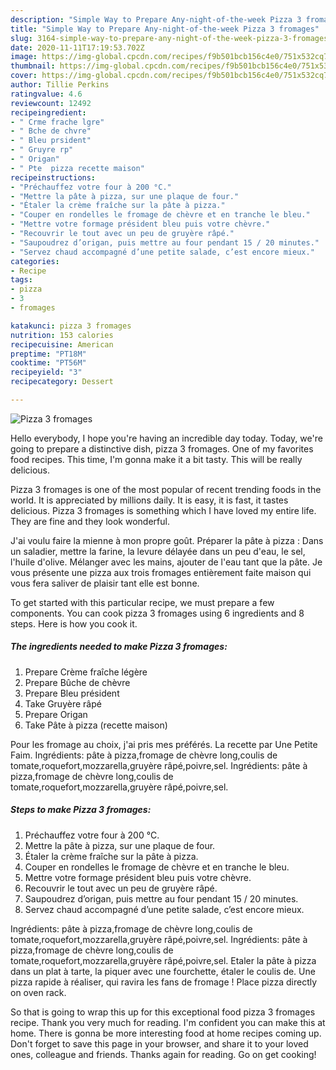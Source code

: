 ```yaml
---
description: "Simple Way to Prepare Any-night-of-the-week Pizza 3 fromages"
title: "Simple Way to Prepare Any-night-of-the-week Pizza 3 fromages"
slug: 3164-simple-way-to-prepare-any-night-of-the-week-pizza-3-fromages
date: 2020-11-11T17:19:53.702Z
image: https://img-global.cpcdn.com/recipes/f9b501bcb156c4e0/751x532cq70/pizza-3-fromages-photo-principale-de-la-recette.jpg
thumbnail: https://img-global.cpcdn.com/recipes/f9b501bcb156c4e0/751x532cq70/pizza-3-fromages-photo-principale-de-la-recette.jpg
cover: https://img-global.cpcdn.com/recipes/f9b501bcb156c4e0/751x532cq70/pizza-3-fromages-photo-principale-de-la-recette.jpg
author: Tillie Perkins
ratingvalue: 4.6
reviewcount: 12492
recipeingredient:
- " Crme frache lgre"
- " Bche de chvre"
- " Bleu prsident"
- " Gruyre rp"
- " Origan"
- " Pte  pizza recette maison"
recipeinstructions:
- "Préchauffez votre four à 200 °C."
- "Mettre la pâte à pizza, sur une plaque de four."
- "Étaler la crème fraîche sur la pâte à pizza."
- "Couper en rondelles le fromage de chèvre et en tranche le bleu."
- "Mettre votre formage président bleu puis votre chèvre."
- "Recouvrir le tout avec un peu de gruyère râpé."
- "Saupoudrez d’origan, puis mettre au four pendant 15 / 20 minutes."
- "Servez chaud accompagné d’une petite salade, c’est encore mieux."
categories:
- Recipe
tags:
- pizza
- 3
- fromages

katakunci: pizza 3 fromages 
nutrition: 153 calories
recipecuisine: American
preptime: "PT18M"
cooktime: "PT56M"
recipeyield: "3"
recipecategory: Dessert

---
```



![Pizza 3 fromages](https://img-global.cpcdn.com/recipes/f9b501bcb156c4e0/751x532cq70/pizza-3-fromages-photo-principale-de-la-recette.jpg)

Hello everybody, I hope you're having an incredible day today. Today, we're going to prepare a distinctive dish, pizza 3 fromages. One of my favorites food recipes. This time, I'm gonna make it a bit tasty. This will be really delicious.

Pizza 3 fromages is one of the most popular of recent trending foods in the world. It is appreciated by millions daily. It is easy, it is fast, it tastes delicious. Pizza 3 fromages is something which I have loved my entire life. They are fine and they look wonderful.

J&#39;ai voulu faire la mienne à mon propre goût. Préparer la pâte à pizza : Dans un saladier, mettre la farine, la levure délayée dans un peu d&#39;eau, le sel, l&#39;huile d&#39;olive. Mélanger avec les mains, ajouter de l&#39;eau tant que la pâte. Je vous présente une pizza aux trois fromages entièrement faite maison qui vous fera saliver de plaisir tant elle est bonne.


To get started with this particular recipe, we must prepare a few components. You can cook pizza 3 fromages using 6 ingredients and 8 steps. Here is how you cook it.

<!--inarticleads1-->

##### The ingredients needed to make Pizza 3 fromages:

1. Prepare  Crème fraîche légère
1. Prepare  Bûche de chèvre
1. Prepare  Bleu président
1. Take  Gruyère râpé
1. Prepare  Origan
1. Take  Pâte à pizza (recette maison)


Pour les fromage au choix, j&#39;ai pris mes préférés. La recette par Une Petite Faim. Ingrédients: pâte à pizza,fromage de chèvre long,coulis de tomate,roquefort,mozzarella,gruyère râpé,poivre,sel. Ingrédients: pâte à pizza,fromage de chèvre long,coulis de tomate,roquefort,mozzarella,gruyère râpé,poivre,sel. 

<!--inarticleads2-->

##### Steps to make Pizza 3 fromages:

1. Préchauffez votre four à 200 °C.
1. Mettre la pâte à pizza, sur une plaque de four.
1. Étaler la crème fraîche sur la pâte à pizza.
1. Couper en rondelles le fromage de chèvre et en tranche le bleu.
1. Mettre votre formage président bleu puis votre chèvre.
1. Recouvrir le tout avec un peu de gruyère râpé.
1. Saupoudrez d’origan, puis mettre au four pendant 15 / 20 minutes.
1. Servez chaud accompagné d’une petite salade, c’est encore mieux.


Ingrédients: pâte à pizza,fromage de chèvre long,coulis de tomate,roquefort,mozzarella,gruyère râpé,poivre,sel. Ingrédients: pâte à pizza,fromage de chèvre long,coulis de tomate,roquefort,mozzarella,gruyère râpé,poivre,sel. Etaler la pâte à pizza dans un plat à tarte, la piquer avec une fourchette, étaler le coulis de. Une pizza rapide à réaliser, qui ravira les fans de fromage ! Place pizza directly on oven rack. 

So that is going to wrap this up for this exceptional food pizza 3 fromages recipe. Thank you very much for reading. I'm confident you can make this at home. There is gonna be more interesting food at home recipes coming up. Don't forget to save this page in your browser, and share it to your loved ones, colleague and friends. Thanks again for reading. Go on get cooking!
